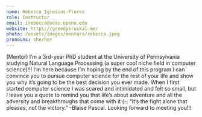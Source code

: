 ```yaml
---
name: Rebecca Iglesias-Flores 
role: Instructor
email: irebecca@seas.upenn.edu
website: https://greedykruskal.me/
photo: /assets/images/mentors/rebecca.jpeg
pronouns: she/her
---
```



(Mentor)  I’m a 3rd-year PhD student  at the University of Pennsylvania studying Natural Language Processing (a super cool niche field in computer science)!!!  I’m here because I’m hoping by the end of this program I can convince you to pursue computer science for the rest of your life and show you why it’s going to be the best decision you ever made.  When I first started computer science I was scared and intimidated and felt so small, but I leave you a quote to remind you that life’s about adventure and all the adversity and breakthroughs that come with it (-:  “It’s the fight alone that pleases, not the victory.” -Blaise Pascal. Looking forward to meeting you!!!


